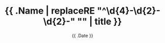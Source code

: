 ---
title: '{{ .Name | replaceRE "^\\d{4}-\\d{2}-\\d{2}-" "" | title }}'
date: '{{ .Date }}'
draft: true
---